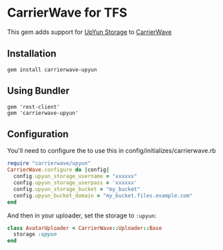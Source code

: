 # CarrierWave for TFS

This gem adds support for [UpYun Storage](http://www.upyun.com) to [CarrierWave](https://github.com/jnicklas/carrierwave/)

## Installation

    gem install carrierwave-upyun

## Using Bundler

    gem 'rest-client'
    gem 'carrierwave-upyun'

## Configuration

You'll need to configure the to use this in config/initializes/carrierwave.rb

```ruby
require "carrierwave/upyun"
CarrierWave.configure do |config|
  config.upyun_storage_username = "xxxxxx"
  config.upyun_storage_userpass = 'xxxxxx'
  config.upyun_storage_bucket = "my_bucket"
  config.upyun_bucket_domain = "my_bucket.files.example.com"
end
```

And then in your uploader, set the storage to `:upyun`:

```ruby
class AvatarUploader < CarrierWave::Uploader::Base
  storage :upyun
end
```

